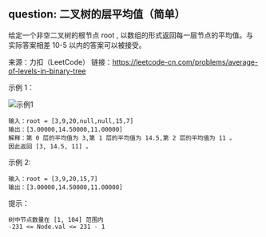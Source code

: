 ## question: 二叉树的层平均值（简单）

给定一个非空二叉树的根节点 root , 以数组的形式返回每一层节点的平均值。与实际答案相差 10-5 以内的答案可以被接受。

来源：力扣（LeetCode）
链接：https://leetcode-cn.com/problems/average-of-levels-in-binary-tree

示例 1：

![示例1](https://assets.leetcode.com/uploads/2021/03/09/avg1-tree.jpg)
```text
输入：root = [3,9,20,null,null,15,7]
输出：[3.00000,14.50000,11.00000]
解释：第 0 层的平均值为 3,第 1 层的平均值为 14.5,第 2 层的平均值为 11 。
因此返回 [3, 14.5, 11] 。
```
示例 2:
```text
输入：root = [3,9,20,15,7]
输出：[3.00000,14.50000,11.00000]
```

提示：
```text
树中节点数量在 [1, 104] 范围内
-231 <= Node.val <= 231 - 1
```